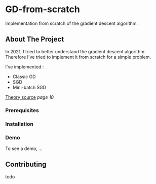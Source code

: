 # GD-from-scratch
Implementation from scratch of the gradient descent algorithm.

<!-- ABOUT THE PROJECT -->
## About The Project

In 2021, I tried to better understand the gradient descent algorithm. Therefore I've tried to implement it from scratch for a simple problem.


I've implemented :
* Classic GD
* SGD
* Mini-batch SGD

[Theory source](https://cs229.stanford.edu/notes2022fall/main_notes.pdf) *page 10*

### Prerequisites

### Installation

### Demo

To see a demo, ...

## Contributing

todo

